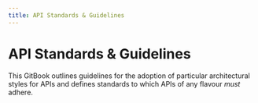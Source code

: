 ```yaml
---
title: API Standards & Guidelines
---
```

# API Standards & Guidelines

This GitBook outlines guidelines for the adoption of particular architectural styles for APIs and defines standards to which APIs of any flavour *must* adhere.
